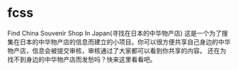 # fcss
Find China Souvenir Shop In Japan(寻找在日本的中华物产店)
这是一个为了搜集在日本的中华物产店的信息而建立的小项目。你可以很方便共享自己身边的中华物产店，信息会被提交审核，审核通过了大家都可以看到你共享的内容。
还在为找不到身边的中华物产店而发愁吗？快来这里看看吧。
